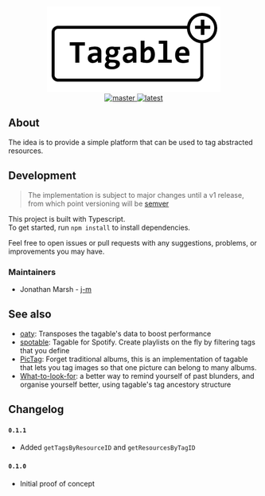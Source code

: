 <p align="center">
  <img src="./img/logo.png" alt="tagable"/>
  <br/>
  <a href="https://github.com/j-m/tagable/actions">
    <img src="https://github.com/j-m/tagable/workflows/master/badge.svg" alt="master"/>
  </a>
  <a href="https://github.com/j-m/tagable/actions">
    <img src="https://github.com/j-m/tagable/workflows/latest/badge.svg" alt="latest"/>
  </a>
</p>

## About

The idea is to provide a simple platform that can be used to tag abstracted resources.  

## Development

> The implementation is subject to major changes until a v1 release, from which point versioning will be [semver](https://semver.org)

This project is built with Typescript.  
To get started, run `npm install` to install dependencies.

Feel free to open issues or pull requests with any suggestions, problems, or improvements you may have.

### Maintainers

- Jonathan Marsh - [j-m](https://github.com/j-m)

## See also

- [oaty](https://github.com/jmsv/oaty): Transposes the tagable's data to boost performance
- [spotable](https://github.com/j-m/spotable): Tagable for Spotify. Create playlists on the fly by filtering tags that you define
- [PicTag](https://github/com/j-m/PicTag): Forget traditional albums, this is an implementation of tagable that lets you tag images so that one picture can belong to many albums.
- [What-to-look-for](https://github.com/j-m/What-to-look-for): a better way to remind yourself of past blunders, and organise yourself better, using tagable's tag ancestory structure

## Changelog

#### `0.1.1`

- Added `getTagsByResourceID` and `getResourcesByTagID`

#### `0.1.0`

- Initial proof of concept
